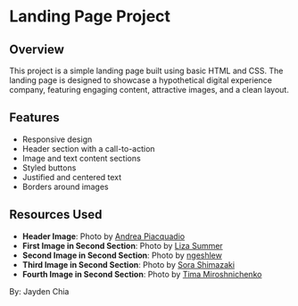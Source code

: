 # Landing Page Project

## Overview
This project is a simple landing page built using basic HTML and CSS. The landing page is designed to showcase a hypothetical digital experience company, featuring engaging content, attractive images, and a clean layout.

## Features
- Responsive design
- Header section with a call-to-action
- Image and text content sections
- Styled buttons
- Justified and centered text
- Borders around images

## Resources Used
- **Header Image**: Photo by [Andrea Piacquadio](https://www.pexels.com/photo/woman-in-yellow-dress-3781527/)
- **First Image in Second Section**: Photo by [Liza Summer](https://www.pexels.com/photo/woman-holding-a-laptop-6348126/)
- **Second Image in Second Section**: Photo by [ngeshlew](https://www.pexels.com/photo/person-holding-a-camera-289927/)
- **Third Image in Second Section**: Photo by [Sora Shimazaki](https://www.pexels.com/photo/woman-using-a-smartphone-5673488/)
- **Fourth Image in Second Section**: Photo by [Tima Miroshnichenko](https://www.pexels.com/photo/person-holding-a-laptop-5453811/)

By: Jayden Chia
